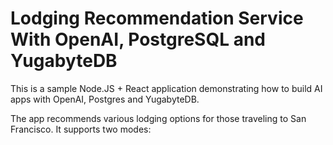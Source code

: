 # Lodging Recommendation Service With OpenAI, PostgreSQL and YugabyteDB

This is a sample Node.JS + React application demonstrating how to build AI apps with OpenAI, Postgres and YugabyteDB.

The app recommends various lodging options for those traveling to San Francisco. It supports two modes:



